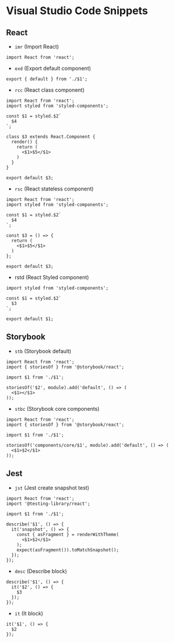 # Visual Studio Code Snippets

## React

* `imr` (Import React) 

```
import React from 'react';
```

* `exd` (Export default component)

```
export { default } from './$1';
```

* `rcc` (React class component)

```
import React from 'react';
import styled from 'styled-components';

const $1 = styled.$2`
  $4
`;

class $3 extends React.Component {
  render() {
    return (
      <$1>$5</$1>
    )
  }
}

export default $3;
```

* `rsc` (React stateless component)

```
import React from 'react';
import styled from 'styled-components';

const $1 = styled.$2`
  $4
`;

const $3 = () => {
  return (
    <$1>$5</$1>
  )
};

export default $3;
```

* rstd (React Styled component)

```
import styled from 'styled-components';

const $1 = styled.$2`
  $3
`;

export default $1;
```

## Storybook

* `stb` (Storybook default)

```
import React from 'react';
import { storiesOf } from '@storybook/react';

import $1 from './$1';

storiesOf('$2', module).add('default', () => (
  <$1></$1>
));
```

* `stbc` (Storybook core components)

```
import React from 'react';
import { storiesOf } from '@storybook/react';

import $1 from './$1';

storiesOf('components/core/$1', module).add('default', () => (
  <$1>$2</$1>
));
```

## Jest

* `jst` (Jest create snapshot test)

```
import React from 'react';
import '@testing-library/react';

import $1 from './$1';

describe('$1', () => {
  it('snapshot', () => {
    const { asFragment } = renderWithTheme(
      <$1>$2</$1>
    );
    expect(asFragment()).toMatchSnapshot();
  });
});
```

* `desc` (Describe block) 

```
describe('$1', () => {
  it('$2', () => {
    $3
  });
});
```

* `it` (It block)

```
it('$1', () => {
  $2
});
```
